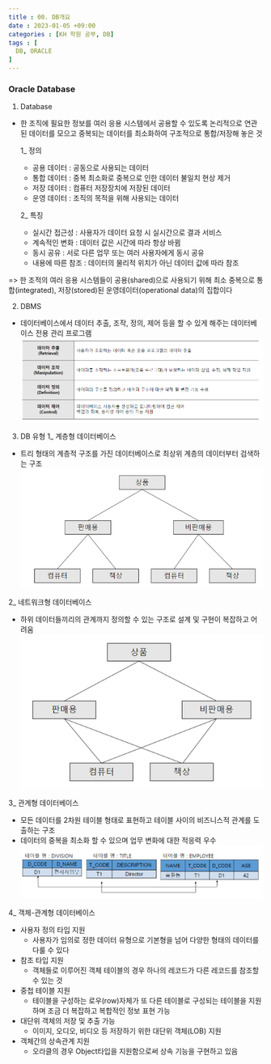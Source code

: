 ```yaml
---
title : 00. DB개요
date : 2023-01-05 +09:00
categories : [KH 학원 공부, DB]
tags : [
  DB, ORACLE
]
---
```

<!-- ![](/assets/img/DB/DBInro.png){:style="border:1px solid #eaeaea; border-radius: 7px; padding: 0px;" } -->

### Oracle Database

1) Database
- 한 조직에 필요한 정보를 여러 응용 시스템에서 공용할 수 있도록 논리적으로 연관된 데이터를 모으고 중복되는 데이터를 최소화하여 구조적으로 통합/저장해 놓은 것

  1_ 정의
  - 공용 데이터 : 공동으로 사용되는 데이터
  - 통합 데이터 : 중복 최소화로 중복으로 인한 데이터 불일치 현상 제거
  - 저장 데이터 : 컴퓨터 저장장치에 저장된 데이터
  - 운영 데이터 : 조직의 목적을 위해 사용되는 데이터

  2_ 특징
  - 실시간 접근성 : 사용자가 데이터 요청 시 실시간으로 결과 서비스
  - 계속적인 변화 : 데이터 값은 시간에 따라 항상 바뀜
  - 동시 공유 : 서로 다른 업무 또는 여러 사용자에게 동시 공유
  - 내용에 따른 참조 : 데이터의 물리적 위치가 아닌 데이터 값에 따라 참조    
    
=> 한 조적의 여러 응용 시스템들이 공용(shared)으로 사용되기 위해 최소 중복으로 통합(integrated), 저장(stored)된 운영데이터(operational data)의 집합이다

2) DBMS
- 데이터베이스에서 데이터 추출, 조작, 정의, 제어 등을 할 수 있게 해주는 데이터베이스 전용 관리 프로그램
![](/assets/img/DB/DBInro.png)

3) DB 유형
1_ 계층형 데이터베이스
- 트리 형태의 계층적 구조를 가진 데이터베이스로 최상위 계층의 데이터부터 검색하는 구조
![](/assets/img/DB/DBInro2.png)

2_ 네트워크형 데이터베이스
- 하위 데이터들끼리의 관계까지 정의할 수 있는 구조로 설계 및 구현이 복잡하고 어려움
![](/assets/img/DB/DBInro3.png)

3_ 관계형 데이터베이스
- 모든 데이터를 2차원 테이블 형태로 표현하고 테이블 사이의 비즈니스적 관계를 도출하는 구조
- 데이터의 중복을 최소화 할 수 있으며 업무 변화에 대한 적응력 우수
![](/assets/img/DB/DBInro4.png)

4_ 객체-관계형 데이터베이스
- 사용자 정의 타입 지원    
  - 사용자가 임의로 정한 데이터 유형으로 기본형을 넘어 다양한 형태의 데이터를 다룰 수 있다   
- 참조 타입 지원    
  - 객체들로 이루어진 객체 테이블의 경우 하나의 레코드가 다른 레코드를 참조할 수 있는 것    
- 중첩 테이블 지원    
  - 테이블을 구성하는 로우(row)자체가 또 다른 테이블로 구성되는 테이블을 지원하며 조금 더 복잡하고 복합적인 정보 표현 가능    
- 대단위 객체의 저장 및 추출 가능    
  - 이미지, 오디오, 비디오 등 저장하기 위한 대단위 객체(LOB) 지원    
- 객체간의 상속관계 지원    
  - 오라클의 경우 Object타입을 지원함으로써 상속 기능을 구현하고 있음












